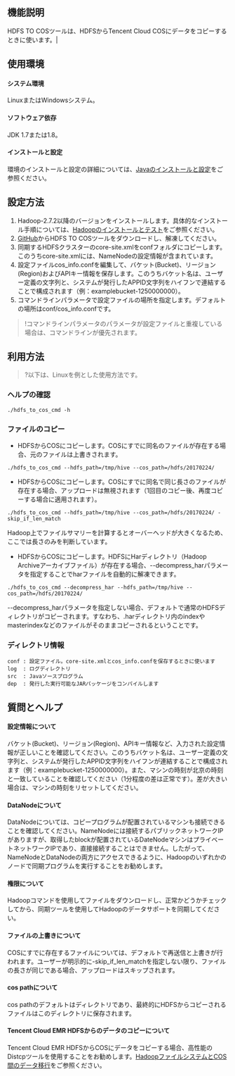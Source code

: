 ## 機能説明
HDFS TO COSツールは、HDFSからTencent Cloud COSにデータをコピーするときに使います。|

## 使用環境
#### システム環境
LinuxまたはWindowsシステム。

#### ソフトウェア依存
JDK 1.7または1.8。 

#### インストールと設定
環境のインストールと設定の詳細については、[Javaのインストールと設定](https://intl.cloud.tencent.com/document/product/436/10865)をご参照ください。

## 設定方法
1. Hadoop-2.7.2以降のバージョンをインストールします。具体的なインストール手順については、[Hadoopのインストールとテスト](https://intl.cloud.tencent.com/document/product/436/10867)をご参照ください。
2. [GitHub](https://github.com/tencentyun/hdfs_to_cos_tools)からHDFS TO COSツールをダウンロードし、解凍してください。
3. 同期するHDFSクラスターのcore-site.xmlをconfフォルダにコピーします。このうちcore-site.xmlには、NameNodeの設定情報が含まれています。
4. 設定ファイルcos_info.confを編集して、バケット(Bucket)、リージョン(Region)およびAPIキー情報を保存します。このうちバケット名は、ユーザー定義の文字列と、システムが発行したAPPID文字列をハイフンで連結することで構成されます（例：examplebucket-1250000000）。
5. コマンドラインパラメータで設定ファイルの場所を指定します。デフォルトの場所はconf/cos_info.confです。
>!コマンドラインパラメータのパラメータが設定ファイルと重複している場合は、コマンドラインが優先されます。

## 利用方法

>?以下は、Linuxを例とした使用方法です。

### ヘルプの確認

```
./hdfs_to_cos_cmd -h
```


### ファイルのコピー

- HDFSからCOSにコピーします。COSにすでに同名のファイルが存在する場合、元のファイルは上書きされます。

```
./hdfs_to_cos_cmd --hdfs_path=/tmp/hive --cos_path=/hdfs/20170224/
```
-  HDFSからCOSにコピーします。COSにすでに同名で同じ長さのファイルが存在する場合、アップロードは無視されます（1回目のコピー後、再度コピーする場合に適用されます）。

```
./hdfs_to_cos_cmd --hdfs_path=/tmp/hive --cos_path=/hdfs/20170224/ -skip_if_len_match
```
Hadoop上でファイルサマリーを計算するとオーバーヘッドが大きくなるため、ここでは長さのみを判断しています。

- HDFSからCOSにコピーします。HDFSにHarディレクトリ（Hadoop Archiveアーカイブファイル）が存在する場合、--decompress_harパラメータを指定することでharファイルを自動的に解凍できます。

```
./hdfs_to_cos_cmd --decompress_har --hdfs_path=/tmp/hive --cos_path=/hdfs/20170224/
```
--decompress_harパラメータを指定しない場合、デフォルトで通常のHDFSディレクトリがコピーされます。すなわち、.harディレクトリ内のindexやmasterindexなどのファイルがそのままコピーされるということです。

### ディレクトリ情報

```shell
conf : 設定ファイル。core-site.xmlとcos_info.confを保存するときに使います
log  : ログディレクトリ
src  : Javaソースプログラム
dep  : 発行した実行可能なJARパッケージをコンパイルします
```

## 質問とヘルプ

#### 設定情報について

バケット(Bucket)、リージョン(Region)、APIキー情報など、入力された設定情報が正しいことを確認してください。このうちバケット名は、ユーザー定義の文字列と、システムが発行したAPPID文字列をハイフンが連結することで構成されます（例：examplebucket-1250000000）。また、マシンの時刻が北京の時刻と一致していることを確認してください（1分程度の差は正常です）。差が大きい場合は、マシンの時刻をリセットしてください。

#### DataNodeについて
DataNodeについては、コピープログラムが配置されているマシンも接続できることを確認してください。NameNodeには接続するパブリックネットワークIPがありますが、取得したblockが配置されているDateNodeマシンはプライベートネットワークIPであり、直接接続することはできません。したがって、NameNodeとDataNodeの両方にアクセスできるように、Hadoopのいずれかのノードで同期プログラムを実行することをお勧めします。

#### 権限について
Hadoopコマンドを使用してファイルをダウンロードし、正常かどうかチェックしてから、同期ツールを使用してHadoopのデータサポートを同期してください。

#### ファイルの上書きについて
COSにすでに存在するファイルについては、デフォルトで再送信と上書きが行われます。ユーザーが明示的に-skip_if_len_matchを指定しない限り、ファイルの長さが同じである場合、アップロードはスキップされます。

#### cos pathについて
cos pathのデフォルトはディレクトリであり、最終的にHDFSからコピーされるファイルはこのディレクトリに保存されます。


#### Tencent Cloud EMR HDFSからのデータのコピーについて
Tencent Cloud EMR HDFSからCOSにデータをコピーする場合、高性能のDistcpツールを使用することをお勧めします。[HadoopファイルシステムとCOS間のデータ移行](https://intl.cloud.tencent.com/document/product/436/34076)をご参照ください。
